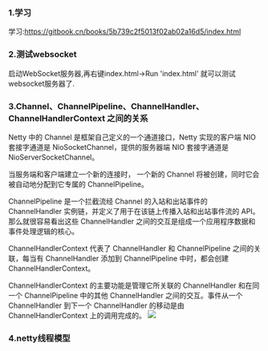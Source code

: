 ### 1.学习 
学习:https://gitbook.cn/books/5b739c2f5013f02ab02a16d5/index.html

### 2.测试websocket
启动WebSocket服务器,再右键index.html->Run 'index.html' 就可以测试websocket服务器了.

### 3.Channel、ChannelPipeline、ChannelHandler、ChannelHandlerContext 之间的关系

Netty 中的 Channel 是框架自己定义的一个通道接口，Netty 实现的客户端 NIO 套接字通道是 NioSocketChannel，提供的服务器端 NIO 套接字通道是 NioServerSocketChannel。

当服务端和客户端建立一个新的连接时， 一个新的 Channel 将被创建，同时它会被自动地分配到它专属的 ChannelPipeline。

ChannelPipeline 是一个拦截流经 Channel 的入站和出站事件的 ChannelHandler 实例链，并定义了用于在该链上传播入站和出站事件流的 API。那么就很容易看出这些 ChannelHandler 之间的交互是组成一个应用程序数据和事件处理逻辑的核心。

ChannelHandlerContext 代表了 ChannelHandler 和 ChannelPipeline 之间的关联，每当有 ChannelHandler 添加到 ChannelPipeline 中时，都会创建 ChannelHandlerContext。

ChannelHandlerContext 的主要功能是管理它所关联的 ChannelHandler 和在同一个 ChannelPipeline 中的其他 ChannelHandler 之间的交互。事件从一个 ChannelHandler 到下一个 ChannelHandler 的移动是由 ChannelHandlerContext 上的调用完成的。
![](https://images.gitbook.cn/d4632330-a5e9-11e8-9c44-a333cdfc1b85)

### 4.netty线程模型